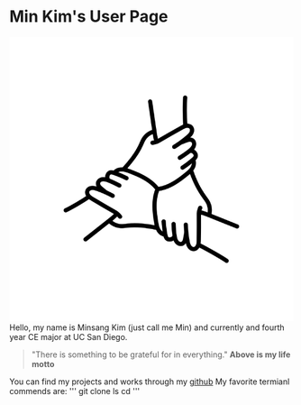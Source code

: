 # Min Kim's User Page
![Cooperation](cooperation.png)
Hello, my name is Minsang Kim (just call me Min) and currently and fourth year CE major at UC San Diego.
> "There is something to be grateful for in everything."
**Above is my life motto**

You can find my projects and works through my [github](https://github.com/minsang011)
My favorite termianl commends are:
'''
git clone
ls
cd <fileDirectory>
'''
